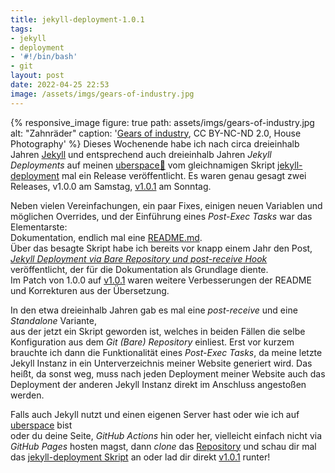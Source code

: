 ```yaml
---
title: jekyll-deployment-1.0.1
tags:
- jekyll
- deployment
- '#!/bin/bash'
- git
layout: post
date: 2022-04-25 22:53
image: /assets/imgs/gears-of-industry.jpg
---
```

{% responsive_image figure: true 
path: assets/imgs/gears-of-industry.jpg 
alt: "Zahnräder" 
caption: '<a href="https://www.flickr.com/photos/housephotography/953871961/">Gears of industry</a>, 
CC BY-NC-ND 2.0, House Photography' %}
Dieses Wochenende habe ich nach circa dreieinhalb Jahren [Jekyll](/tags/jekyll/)
und entsprechend auch dreieinhalb Jahren *Jekyll Deployments* 
auf meinen [uberspace🚀](https://uberspace.de)
vom gleichnamigen Skript [jekyll-deployment](https://github.com/fl3a/jekyll_deployment)
mal ein Release veröffentlicht.
Es waren genau gesagt zwei Releases, v1.0.0 am Samstag, 
[v1.0.1](https://github.com/fl3a/jekyll_deployment/releases/tag/1.0.1) am Sonntag.<!--break-->

Neben vielen Vereinfachungen, ein paar Fixes, 
einigen neuen Variablen und möglichen Overrides, 
und der Einführung eines *Post-Exec Tasks* war das Elementarste:    
Dokumentation, endlich mal eine [README.md](
https://github.com/fl3a/jekyll_deployment/blob/master/README.md).  
Über das besagte Skript habe ich bereits vor knapp einem Jahr den Post,
[*Jekyll Deployment via Bare Repository und post-receive Hook*](
/jekyll-deployment-via-bare-repository-und-post-receive-hook.html)
veröffentlicht, der für die Dokumentation als Grundlage diente.   
Im Patch von 1.0.0 auf [v1.0.1](
https://github.com/fl3a/jekyll_deployment/releases/tag/1.0.1)
waren weitere Verbesserungen der README und Korrekturen aus der Übersetzung.

In den etwa dreieinhalb Jahren gab es mal eine *post-receive* 
und eine *Standalone* Variante,    
aus der jetzt ein Skript geworden ist,
welches in beiden Fällen die selbe Konfiguration aus dem *Git (Bare) Repository* einliest.
Erst vor kurzem brauchte ich dann die Funktionalität eines *Post-Exec Tasks*,
da meine letzte Jekyll Instanz in ein Unterverzeichnis meiner Website generiert wird.
Das heißt, da sonst weg, muss nach jeden Deployment meiner Website 
auch das Deployment der anderen Jekyll Instanz direkt im Anschluss angestoßen werden.

Falls auch Jekyll nutzt und einen eigenen Server hast 
oder wie ich auf [uberspace](https://uberspace.de) bist	  
oder du deine Seite, *GitHub Actions* hin oder her, 
vielleicht einfach nicht via *GitHub Pages* hosten magst,
dann *clone*  das [Repository](https://github.com/fl3a/jekyll_deployment) 
und schau dir mal das [jekyll-deployment Skript](
https://github.com/fl3a/jekyll_deployment) an
oder lad dir direkt [v1.0.1](
https://github.com/fl3a/jekyll_deployment/releases/tag/1.0.1) runter!
